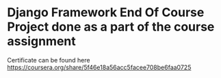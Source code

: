 # Django Framework End Of Course Project done as a part of the course assignment
Certificate can be found here https://coursera.org/share/5f46e18a56acc5facee708be6faa0725

